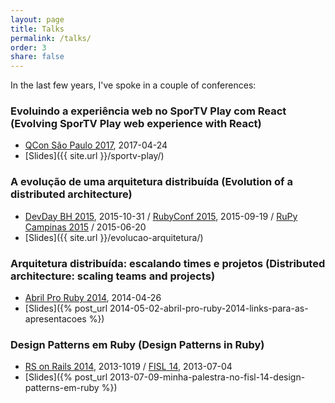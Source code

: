 ```yaml
---
layout: page
title: Talks
permalink: /talks/
order: 3
share: false
---
```


In the last few years, I've spoke in a couple of conferences:

### Evoluindo a experiência web no SporTV Play com React (Evolving SporTV Play web experience with React)

- [QCon São Paulo 2017](http://qconsp.com/presentation/evoluindo-experiencia-web-no-sportv-play-com-react), 2017-04-24
- [Slides]({{ site.url }}/sportv-play/)


### A evolução de uma arquitetura distribuída (Evolution of a distributed architecture)

- [DevDay BH 2015](http://devday.devisland.com/), 2015-10-31 / [RubyConf 2015](http://rubyconf.com.br), 2015-09-19 / [RuPy Campinas 2015](http://campinas.rupy.com.br/) / 2015-06-20
- [Slides]({{ site.url }}/evolucao-arquitetura/)


### Arquitetura distribuída: escalando times e projetos (Distributed architecture: scaling teams and projects)

- [Abril Pro Ruby 2014](http://tropicalrb.com/2014/pt/), 2014-04-26
- [Slides]({% post_url 2014-05-02-abril-pro-ruby-2014-links-para-as-apresentacoes %})


### Design Patterns em Ruby (Design Patterns in Ruby)

- [RS on Rails 2014](http://lanyrd.com/2013/rsonrails/), 2013-1019 / [FISL 14](http://softwarelivre.org/fisl14), 2013-07-04
- [Slides]({% post_url 2013-07-09-minha-palestra-no-fisl-14-design-patterns-em-ruby %})
